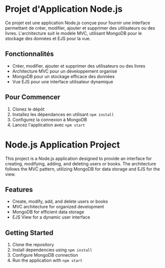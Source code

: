 # Projet d'Application Node.js

Ce projet est une application Node.js conçue pour fournir une interface permettant de créer, modifier, ajouter et supprimer des utilisateurs ou des livres. L'architecture suit le modèle MVC, utilisant MongoDB pour le stockage des données et EJS pour la vue.

## Fonctionnalités
- Créer, modifier, ajouter et supprimer des utilisateurs ou des livres
- Architecture MVC pour un développement organisé
- MongoDB pour un stockage efficace des données
- Vue EJS pour une interface utilisateur dynamique

## Pour Commencer
1. Clonez le dépôt
2. Installez les dépendances en utilisant `npm install`
3. Configurez la connexion à MongoDB
4. Lancez l'application avec `npm start`


# Node.js Application Project

This project is a Node.js application designed to provide an interface for creating, modifying, adding, and deleting users or books. The architecture follows the MVC pattern, utilizing MongoDB for data storage and EJS for the view.

## Features
- Create, modify, add, and delete users or books
- MVC architecture for organized development
- MongoDB for efficient data storage
- EJS View for a dynamic user interface

## Getting Started
1. Clone the repository
2. Install dependencies using `npm install`
3. Configure MongoDB connection
4. Run the application with `npm start`

